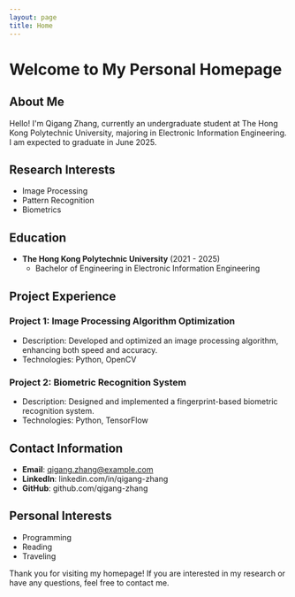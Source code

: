 ```yaml
---
layout: page
title: Home
---
```


# Welcome to My Personal Homepage

## About Me
Hello! I'm Qigang Zhang, currently an undergraduate student at The Hong Kong Polytechnic University, majoring in Electronic Information Engineering. I am expected to graduate in June 2025.

## Research Interests
- Image Processing
- Pattern Recognition
- Biometrics

## Education
- **The Hong Kong Polytechnic University** (2021 - 2025)
  - Bachelor of Engineering in Electronic Information Engineering

## Project Experience
### Project 1: Image Processing Algorithm Optimization
- Description: Developed and optimized an image processing algorithm, enhancing both speed and accuracy.
- Technologies: Python, OpenCV

### Project 2: Biometric Recognition System
- Description: Designed and implemented a fingerprint-based biometric recognition system.
- Technologies: Python, TensorFlow

## Contact Information
- **Email**: qigang.zhang@example.com
- **LinkedIn**: linkedin.com/in/qigang-zhang
- **GitHub**: github.com/qigang-zhang

## Personal Interests
- Programming
- Reading
- Traveling

Thank you for visiting my homepage! If you are interested in my research or have any questions, feel free to contact me.
